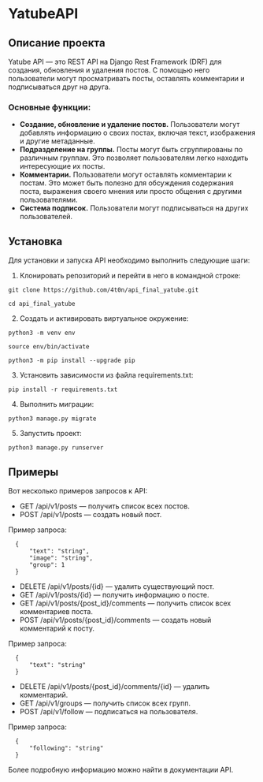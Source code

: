 # YatubeAPI

## Описание проекта

Yatube API — это REST API на Django Rest Framework (DRF) для создания, обновления и удаления постов. С помощью него пользователи могут просматривать посты, оставлять комментарии и подписываться друг на друга.

### Основные функции:

-  **Создание, обновление и удаление постов.** Пользователи могут добавлять информацию о своих постах, включая текст, изображения и другие метаданные.
-  **Подразделение на группы.** Посты могут быть сгруппированы по различным группам. Это позволяет пользователям легко находить интересующие их посты.
-  **Комментарии.** Пользователи могут оставлять комментарии к постам. Это может быть полезно для обсуждения содержания поста, выражения своего мнения или просто общения с другими пользователями.
-  **Система подписок.** Пользователи могут подписываться на других пользователей.

## Установка

Для установки и запуска API необходимо выполнить следующие шаги:

1. Клонировать репозиторий и перейти в него в командной строке:

```
git clone https://github.com/4t0n/api_final_yatube.git
```

```
cd api_final_yatube
```

2. Cоздать и активировать виртуальное окружение:

```
python3 -m venv env
```

```
source env/bin/activate
```

```
python3 -m pip install --upgrade pip
```

3. Установить зависимости из файла requirements.txt:

```
pip install -r requirements.txt
```

4. Выполнить миграции:

```
python3 manage.py migrate
```

5. Запустить проект:

```
python3 manage.py runserver
```

## Примеры

Вот несколько примеров запросов к API:

-  GET /api/v1/posts — получить список всех постов.
-  POST /api/v1/posts — создать новый пост.

Пример запроса:

```
  {
      "text": "string",
      "image": "string",
      "group": 1
  }
```

-  DELETE /api/v1/posts/{id} — удалить существующий пост.
-  GET /api/v1/posts/{id} — получить информацию о посте.
-  GET /api/v1/posts/{post_id}/comments — получить список всех комментариев поста.
-  POST /api/v1/posts/{post_id}/comments — создать новый комментарий к посту.

Пример запроса:

```
  {
      "text": "string"
  }
```

-  DELETE /api/v1/posts/{post_id}/comments/{id} — удалить комментарий.
-  GET /api/v1/groups — получить список всех групп.
-  POST /api/v1/follow — подписаться на пользователя.

Пример запроса:

```
  {
      "following": "string"
  }
```

Более подробную информацию можно найти в документации API.